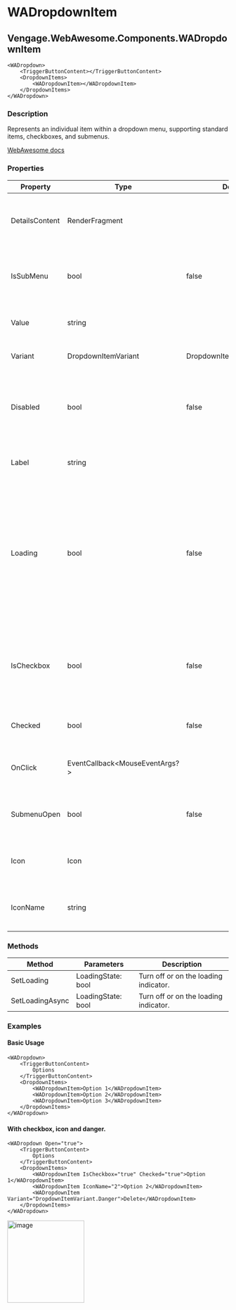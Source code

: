 # WADropdownItem
## Vengage.WebAwesome.Components.WADropdownItem

```HTML+Razor
<WADropdown>
    <TriggerButtonContent></TriggerButtonContent>
    <DropdownItems>
        <WADropdownItem></WADropdownItem>
    </DropdownItems>
</WADropdown>
```

### Description
Represents an individual item within a dropdown menu, supporting standard items, checkboxes, and submenus.

[WebAwesome docs](https://webawesome.com/docs/component)

### Properties
| Property | Type   | Default | Description                              |
|----------|--------|---------|------------------------------------------|
| DetailsContent | RenderFragment |  | Additional content or details to display after the label. |
| IsSubMenu | bool | false | If true, the menu item is rendered as a submenu item. |
| Value | string |  | An optional value for the menu item.  |
| Variant | DropdownItemVariant | DropdownItemVariant.Default | The type of menu item to render. |
| Disabled | bool | false | Adds the disabled attribute to disable the menu item so it cannot be selected. |
| Label | string |  | The text to display on the menu item |
| Loading | bool | false | Adds a loading spinner to indicate that a menu item is busy. Like a disabled menu item, clicks will be suppressed until the loading state is removed. |
| IsCheckbox | bool | false | Indicates the menu item can be checked. To use Checked, this value must be true. |
| Checked | bool | false | Draws the item in a checked state. |
| OnClick | EventCallback<MouseEventArgs?> |  | Triggered when the dropdown item is clicked |
| SubmenuOpen | bool | false | Whether the submenu is currently open. |
| Icon | Icon |  | An optional icon to display before the label. |
| IconName | string |  | An optional icon to display before the label. |

### Methods
| Method      | Parameters       | Description                              |
|-------------|------------------|------------------------------------------|
| SetLoading  | LoadingState: bool   | Turn off or on the loading indicator.     |
| SetLoadingAsync  | LoadingState: bool   | Turn off or on the loading indicator.     |

### Examples

#### Basic Usage
```HTML+Razor
<WADropdown>
    <TriggerButtonContent>
        Options
    </TriggerButtonContent>
    <DropdownItems>
        <WADropdownItem>Option 1</WADropdownItem>
        <WADropdownItem>Option 2</WADropdownItem>
        <WADropdownItem>Option 3</WADropdownItem>
    </DropdownItems>
</WADropdown>
```

#### With checkbox, icon and danger.
```HTML+Razor
<WADropdown Open="true">
    <TriggerButtonContent>
        Options
    </TriggerButtonContent>
    <DropdownItems>
        <WADropdownItem IsCheckbox="true" Checked="true">Option 1</WADropdownItem>
        <WADropdownItem IconName="2">Option 2</WADropdownItem>
        <WADropdownItem Variant="DropdownItemVariant.Danger">Delete</WADropdownItem>
    </DropdownItems>
</WADropdown>
```
<img width="175" height="187" alt="image" src="https://github.com/user-attachments/assets/d34858e5-9cae-4019-807f-133f779225c5" />
